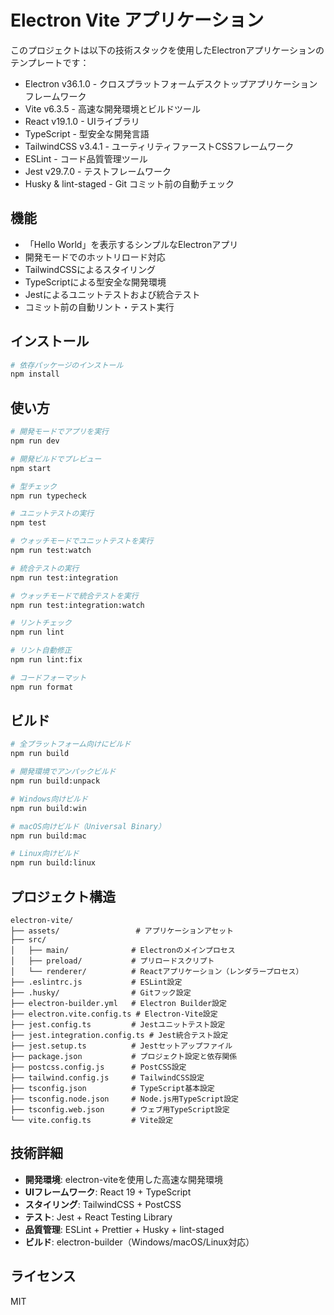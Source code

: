 # Electron Vite アプリケーション

このプロジェクトは以下の技術スタックを使用したElectronアプリケーションのテンプレートです：

- Electron v36.1.0 - クロスプラットフォームデスクトップアプリケーションフレームワーク
- Vite v6.3.5 - 高速な開発環境とビルドツール
- React v19.1.0 - UIライブラリ
- TypeScript - 型安全な開発言語
- TailwindCSS v3.4.1 - ユーティリティファーストCSSフレームワーク
- ESLint - コード品質管理ツール
- Jest v29.7.0 - テストフレームワーク
- Husky & lint-staged - Git コミット前の自動チェック

## 機能

- 「Hello World」を表示するシンプルなElectronアプリ
- 開発モードでのホットリロード対応
- TailwindCSSによるスタイリング
- TypeScriptによる型安全な開発環境
- Jestによるユニットテストおよび統合テスト
- コミット前の自動リント・テスト実行

## インストール

```bash
# 依存パッケージのインストール
npm install
```

## 使い方

```bash
# 開発モードでアプリを実行
npm run dev

# 開発ビルドでプレビュー
npm start

# 型チェック
npm run typecheck

# ユニットテストの実行
npm test

# ウォッチモードでユニットテストを実行
npm run test:watch

# 統合テストの実行
npm run test:integration

# ウォッチモードで統合テストを実行
npm run test:integration:watch

# リントチェック
npm run lint

# リント自動修正
npm run lint:fix

# コードフォーマット
npm run format
```

## ビルド

```bash
# 全プラットフォーム向けにビルド
npm run build

# 開発環境でアンパックビルド
npm run build:unpack

# Windows向けビルド
npm run build:win

# macOS向けビルド（Universal Binary）
npm run build:mac

# Linux向けビルド
npm run build:linux
```

## プロジェクト構造

```
electron-vite/
├── assets/                 # アプリケーションアセット
├── src/
│   ├── main/              # Electronのメインプロセス
│   ├── preload/           # プリロードスクリプト
│   └── renderer/          # Reactアプリケーション（レンダラープロセス）
├── .eslintrc.js           # ESLint設定
├── .husky/                # Gitフック設定
├── electron-builder.yml   # Electron Builder設定
├── electron.vite.config.ts # Electron-Vite設定
├── jest.config.ts         # Jestユニットテスト設定
├── jest.integration.config.ts # Jest統合テスト設定
├── jest.setup.ts          # Jestセットアップファイル
├── package.json           # プロジェクト設定と依存関係
├── postcss.config.js      # PostCSS設定
├── tailwind.config.js     # TailwindCSS設定
├── tsconfig.json          # TypeScript基本設定
├── tsconfig.node.json     # Node.js用TypeScript設定
├── tsconfig.web.json      # ウェブ用TypeScript設定
└── vite.config.ts         # Vite設定
```

## 技術詳細

- **開発環境**: electron-viteを使用した高速な開発環境
- **UIフレームワーク**: React 19 + TypeScript
- **スタイリング**: TailwindCSS + PostCSS
- **テスト**: Jest + React Testing Library
- **品質管理**: ESLint + Prettier + Husky + lint-staged
- **ビルド**: electron-builder（Windows/macOS/Linux対応）

## ライセンス

MIT

